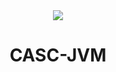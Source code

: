 <div align="center">

<image src="https://user-images.githubusercontent.com/43753315/114296928-6b640180-9ae0-11eb-9d82-4233a695199d.png"/>

<h1>CASC-JVM</h1> 

</div>
